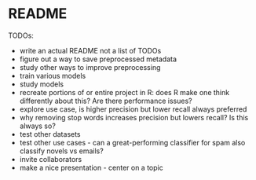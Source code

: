 # README

TODOs:
- write an actual README not a list of TODOs
- figure out a way to save preprocessed metadata
- study other ways to improve preprocessing
- train various models
- study models 
- recreate portions of or entire project in R: does R make one think differently about this? Are there performance issues?
- explore use case, is higher precision but lower recall always preferred
- why removing stop words increases precision but lowers recall? Is this always so?
- test other datasets
- test other use cases - can a great-performing classifier for spam also classify novels vs emails?
- invite collaborators
- make a nice presentation - center on a topic
